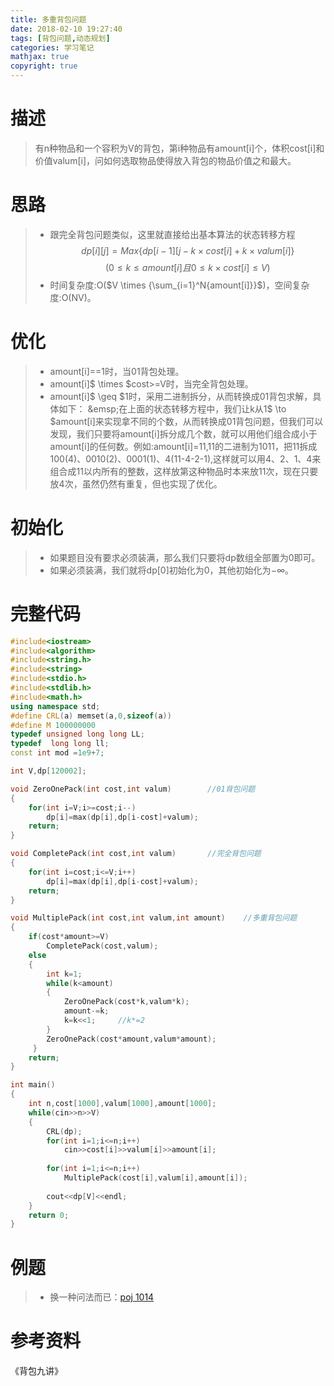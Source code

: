 ```yaml
---
title: 多重背包问题
date: 2018-02-10 19:27:40
tags: [背包问题,动态规划]
categories: 学习笔记
mathjax: true
copyright: true
---
```

# 描述
>  有n种物品和一个容积为V的背包，第i种物品有amount[i]个，体积cost[i]和价值valum[i]，问如何选取物品使得放入背包的物品价值之和最大。

<!--more-->
# 思路
>* 跟完全背包问题类似，这里就直接给出基本算法的状态转移方程
>$$dp[i][j]=Max\{dp[i-1][j-k \times cost[i] + k \times  valum[i]\}$$
>$$(0\leq k \leq amount[i]  且  0\leq k \times cost[i] \leq V)$$
>* 时间复杂度:O($V \times {\sum_{i=1}^N{amount[i]}}$)，空间复杂度:O(NV)。

# 优化
>* amount[i]==1时，当01背包处理。
>* amount[i]$ \times $cost>=V时，当完全背包处理。
>* amount[i]$ \geq $1时，采用二进制拆分，从而转换成01背包求解，具体如下：
>&emsp;在上面的状态转移方程中，我们让k从1$ \to $amount[i]来实现拿不同的个数，从而转换成01背包问题，但我们可以发现，我们只要将amount[i]拆分成几个数，就可以用他们组合成小于amount[i]的任何数。例如:amount[i]=11,11的二进制为1011，把11拆成100(4)、0010(2)、0001(1)、4(11-4-2-1),这样就可以用4、2、1、4来组合成11以内所有的整数，这样放第这种物品时本来放11次，现在只要放4次，虽然仍然有重复，但也实现了优化。



# 初始化
>* 如果题目没有要求必须装满，那么我们只要将dp数组全部置为0即可。
>* 如果必须装满，我们就将dp[0]初始化为0，其他初始化为$-\infty$。

# 完整代码
```c++
#include<iostream>
#include<algorithm>  
#include<string.h>  
#include<string>   
#include<stdio.h>
#include<stdlib.h>
#include<math.h>
using namespace std;
#define CRL(a) memset(a,0,sizeof(a))
#define M 100000000
typedef unsigned long long LL;
typedef  long long ll;
const int mod =1e9+7;

int V,dp[120002];

void ZeroOnePack(int cost,int valum)		//01背包问题
{
    for(int i=V;i>=cost;i--)
        dp[i]=max(dp[i],dp[i-cost]+valum);
    return; 
}

void CompletePack(int cost,int valum)		//完全背包问题
{
    for(int i=cost;i<=V;i++)
        dp[i]=max(dp[i],dp[i-cost]+valum);
    return;
}

void MultiplePack(int cost,int valum,int amount)	//多重背包问题
{
    if(cost*amount>=V)
        CompletePack(cost,valum);
    else
    {
        int k=1;
        while(k<amount)
        {
            ZeroOnePack(cost*k,valum*k);
            amount-=k;
            k=k<<1; 	//k*=2
        }
        ZeroOnePack(cost*amount,valum*amount);
     }
    return; 
}

int main()
{
    int n,cost[1000],valum[1000],amount[1000];
    while(cin>>n>>V)
    {
        CRL(dp);
        for(int i=1;i<=n;i++)
            cin>>cost[i]>>valum[i]>>amount[i];
        
        for(int i=1;i<=n;i++)
            MultiplePack(cost[i],valum[i],amount[i]);
        
        cout<<dp[V]<<endl;
    }
    return 0;
}
```

# 例题
>* 换一种问法而已：[poj 1014](http://poj.org/problem?id=1014)

# 参考资料
《背包九讲》